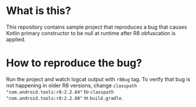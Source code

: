 # What is this?
This repository contains sample project that reproduces a bug that causes Kotlin primary constructor to be null at runtime after R8 obfuscation is applied.

# How to reproduce the bug?
Run the project and watch logcat output with `r8Bug` tag.
To verify that bug is not happening in older R8 versions, change `classpath "com.android.tools:r8:2.2.64"` to `classpath "com.android.tools:r8:2.2.60"` in `build.gradle`.